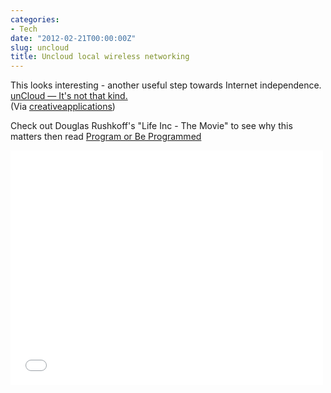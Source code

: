 ```yaml
---
categories:
- Tech
date: "2012-02-21T00:00:00Z"
slug: uncloud
title: Uncloud local wireless networking
---
```

This looks interesting - another useful step towards Internet independence.  
[unCloud &#x2014; It's not that kind.][intk]  
(Via&#xa0;[creativeapplications][creativeapplications])  
  
Check out Douglas Rushkoff's "Life Inc - The Movie" to see why this matters then read [Program or Be Programmed][slowlane]
<div class="flex-video widescreen vimeo">
<iframe src="//player.vimeo.com/video/4655092" width="500" height="375" frameborder="0" webkitallowfullscreen mozallowfullscreen allowfullscreen></iframe>
</div>

[creativeapplications]: http://www.creativeapplications.net/
[intk]: http://www.intk.com/uncloud
[slowlane]: http://www.slowlane.com.au/blog/2011/06/14/douglas-rushkoff-change-agent/

